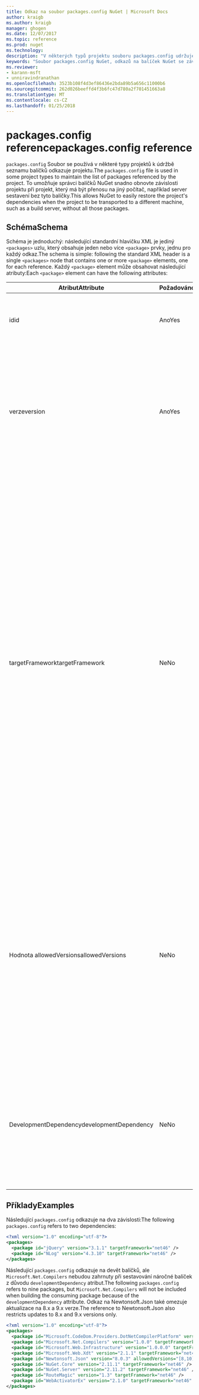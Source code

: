 ```yaml
---
title: Odkaz na soubor packages.config NuGet | Microsoft Docs
author: kraigb
ms.author: kraigb
manager: ghogen
ms.date: 12/07/2017
ms.topic: reference
ms.prod: nuget
ms.technology: 
description: "V některých typů projektu souboru packages.config udržuje seznam balíčky NuGet použité v projektu."
keywords: "Soubor packages.config NuGet, odkazů na balíček NuGet se závislostí NuGet"
ms.reviewer:
- karann-msft
- unniravindranathan
ms.openlocfilehash: 3523b108f4d3ef86436e2bda89b5a656c11000b6
ms.sourcegitcommit: 262d026beeffd4f3b6fc47d780a2f701451663a8
ms.translationtype: MT
ms.contentlocale: cs-CZ
ms.lasthandoff: 01/25/2018
---
```

# <a name="packagesconfig-reference"></a><span data-ttu-id="201c8-104">packages.config reference</span><span class="sxs-lookup"><span data-stu-id="201c8-104">packages.config reference</span></span>

<span data-ttu-id="201c8-105">`packages.config` Soubor se používá v některé typy projektů k údržbě seznamu balíčků odkazuje projektu.</span><span class="sxs-lookup"><span data-stu-id="201c8-105">The `packages.config` file is used in some project types to maintain the list of packages referenced by the project.</span></span> <span data-ttu-id="201c8-106">To umožňuje správci balíčků NuGet snadno obnovte závislosti projektu při projekt, který má být přenosu na jiný počítač, například server sestavení bez tyto balíčky.</span><span class="sxs-lookup"><span data-stu-id="201c8-106">This allows NuGet to easily restore the project's dependencies when the project to be transported to a different machine, such as a build server, without all those packages.</span></span>

## <a name="schema"></a><span data-ttu-id="201c8-107">Schéma</span><span class="sxs-lookup"><span data-stu-id="201c8-107">Schema</span></span>

<span data-ttu-id="201c8-108">Schéma je jednoduchý: následující standardní hlavičku XML je jediný `<packages>` uzlu, který obsahuje jeden nebo více `<package>` prvky, jednu pro každý odkaz.</span><span class="sxs-lookup"><span data-stu-id="201c8-108">The schema is simple: following the standard XML header is a single `<packages>` node that contains one or more `<package>` elements, one for each reference.</span></span> <span data-ttu-id="201c8-109">Každý `<package>` element může obsahovat následující atributy:</span><span class="sxs-lookup"><span data-stu-id="201c8-109">Each `<package>` element can have the following attributes:</span></span>

| <span data-ttu-id="201c8-110">Atribut</span><span class="sxs-lookup"><span data-stu-id="201c8-110">Attribute</span></span> | <span data-ttu-id="201c8-111">Požadováno</span><span class="sxs-lookup"><span data-stu-id="201c8-111">Required</span></span> | <span data-ttu-id="201c8-112">Popis</span><span class="sxs-lookup"><span data-stu-id="201c8-112">Description</span></span> |
| --- | --- | --- |
| <span data-ttu-id="201c8-113">id</span><span class="sxs-lookup"><span data-stu-id="201c8-113">id</span></span> | <span data-ttu-id="201c8-114">Ano</span><span class="sxs-lookup"><span data-stu-id="201c8-114">Yes</span></span> | <span data-ttu-id="201c8-115">Identifikátor balíčku, například Newtonsoft.json nebo Microsoft.AspNet.Mvc.</span><span class="sxs-lookup"><span data-stu-id="201c8-115">The identifier of the package, such as Newtonsoft.json or Microsoft.AspNet.Mvc.</span></span> | 
| <span data-ttu-id="201c8-116">verze</span><span class="sxs-lookup"><span data-stu-id="201c8-116">version</span></span> | <span data-ttu-id="201c8-117">Ano</span><span class="sxs-lookup"><span data-stu-id="201c8-117">Yes</span></span> | <span data-ttu-id="201c8-118">Přesné verze balíčku, který má nainstalovat, jako je například 3.1.1 nebo 4.2.5.11-beta.</span><span class="sxs-lookup"><span data-stu-id="201c8-118">The exact version of the package to install, such as 3.1.1 or 4.2.5.11-beta.</span></span> <span data-ttu-id="201c8-119">Řetězec verze o musí mít alespoň tří čísel. čtvrtý je volitelný, jako je příponu předběžné verze.</span><span class="sxs-lookup"><span data-stu-id="201c8-119">A version string must have at least three numbers; a fourth is optional, as is a pre-release suffix.</span></span> <span data-ttu-id="201c8-120">Rozsahy nejsou povolené.</span><span class="sxs-lookup"><span data-stu-id="201c8-120">Ranges are not allowed.</span></span> | 
| <span data-ttu-id="201c8-121">targetFramework</span><span class="sxs-lookup"><span data-stu-id="201c8-121">targetFramework</span></span> | <span data-ttu-id="201c8-122">Ne</span><span class="sxs-lookup"><span data-stu-id="201c8-122">No</span></span> | <span data-ttu-id="201c8-123">[Cíle Přezdívka framework (TFM)](Target-Frameworks.md) použít při instalaci balíčku.</span><span class="sxs-lookup"><span data-stu-id="201c8-123">The [target framework moniker (TFM)](Target-Frameworks.md) to apply when installing the package.</span></span> <span data-ttu-id="201c8-124">To je původně nastavení projektu cíl při instalaci balíčku.</span><span class="sxs-lookup"><span data-stu-id="201c8-124">This is initially set to the project's target when a package is installed.</span></span> <span data-ttu-id="201c8-125">V důsledku různých `<package>` elementy může mít různé TFMs.</span><span class="sxs-lookup"><span data-stu-id="201c8-125">As a result, different `<package>` elements can have different TFMs.</span></span> <span data-ttu-id="201c8-126">Například pokud vytvoříte projekt cílení na rozhraní .NET 4.5.2, balíčky nainstalované v tomto bodě použije TFM net452.</span><span class="sxs-lookup"><span data-stu-id="201c8-126">For example, if you create a project targeting .NET 4.5.2, packages installed at that point will use the TFM of net452.</span></span> <span data-ttu-id="201c8-127">Pokud jste; později změnit cílový projektu na .NET 4.6 a přidat další balíčky těch, které budou používat TFM net46.</span><span class="sxs-lookup"><span data-stu-id="201c8-127">If you ;later retarget the project to .NET 4.6 and add more packages, those will use TFM of net46.</span></span> <span data-ttu-id="201c8-128">Neshoda mezi cíle projektu a `targetFramework` atributy, vydá upozornění, v takovém případě můžete přeinstalovat, ovlivněných balíčků.</span><span class="sxs-lookup"><span data-stu-id="201c8-128">A mismatch between the project's target and `targetFramework` attributes will generate warnings, in which case you can reinstall the affected packages.</span></span> | 
| <span data-ttu-id="201c8-129">Hodnota allowedVersions</span><span class="sxs-lookup"><span data-stu-id="201c8-129">allowedVersions</span></span> | <span data-ttu-id="201c8-130">Ne</span><span class="sxs-lookup"><span data-stu-id="201c8-130">No</span></span> | <span data-ttu-id="201c8-131">Rozsah povolených verzí pro tento balíček použít při aktualizaci balíčku (viz [Constraining upgradu verze](../consume-packages/reinstalling-and-updating-packages.md#constraining-upgrade-versions).</span><span class="sxs-lookup"><span data-stu-id="201c8-131">A range of allowed versions for this package applied during package update (see [Constraining upgrade versions](../consume-packages/reinstalling-and-updating-packages.md#constraining-upgrade-versions).</span></span> <span data-ttu-id="201c8-132">Provede *není* ovlivnit jakém jsou balíčku je nainstalován během instalace nebo obnovení.</span><span class="sxs-lookup"><span data-stu-id="201c8-132">It does *not* affect what package is installed during an install or restore operation.</span></span> <span data-ttu-id="201c8-133">V tématu [Správa verzí balíčku](../reference/package-versioning.md#version-ranges-and-wildcards) syntaxe.</span><span class="sxs-lookup"><span data-stu-id="201c8-133">See [Package versioning](../reference/package-versioning.md#version-ranges-and-wildcards) for syntax.</span></span> <span data-ttu-id="201c8-134">Rozhraní PackageManager také zakáže všechny verze mimo povolený rozsah.</span><span class="sxs-lookup"><span data-stu-id="201c8-134">The PackageManager UI also disables all versions outside the allowed range.</span></span> | 
| <span data-ttu-id="201c8-135">DevelopmentDependency</span><span class="sxs-lookup"><span data-stu-id="201c8-135">developmentDependency</span></span> | <span data-ttu-id="201c8-136">Ne</span><span class="sxs-lookup"><span data-stu-id="201c8-136">No</span></span> | <span data-ttu-id="201c8-137">Pokud využívání projektu samotné vytvoří balíček NuGet, nastavíte jako `true` pro závislost zabraňuje zahrnutí při využívání balíček je vytvořen tento balíček.</span><span class="sxs-lookup"><span data-stu-id="201c8-137">If the consuming project itself creates a NuGet package, setting this to `true` for a dependency prevents that package from being included when the consuming package is created.</span></span> <span data-ttu-id="201c8-138">Výchozí hodnota je `false`.</span><span class="sxs-lookup"><span data-stu-id="201c8-138">The default is `false`.</span></span> | 

## <a name="examples"></a><span data-ttu-id="201c8-139">Příklady</span><span class="sxs-lookup"><span data-stu-id="201c8-139">Examples</span></span>

<span data-ttu-id="201c8-140">Následující `packages.config` odkazuje na dva závislosti:</span><span class="sxs-lookup"><span data-stu-id="201c8-140">The following `packages.config` refers to two dependencies:</span></span>

```xml
<?xml version="1.0" encoding="utf-8"?>
<packages>
  <package id="jQuery" version="3.1.1" targetFramework="net46" />
  <package id="NLog" version="4.3.10" targetFramework="net46" />
</packages>
```

<span data-ttu-id="201c8-141">Následující `packages.config` odkazuje na devět balíčků, ale `Microsoft.Net.Compilers` nebudou zahrnuty při sestavování náročné balíček z důvodu `developmentDependency` atribut.</span><span class="sxs-lookup"><span data-stu-id="201c8-141">The following `packages.config` refers to nine packages, but `Microsoft.Net.Compilers` will not be included when building the consuming package because of the `developmentDependency` attribute.</span></span> <span data-ttu-id="201c8-142">Odkaz na Newtonsoft.Json také omezuje aktualizace na 8.x a 9.x verze.</span><span class="sxs-lookup"><span data-stu-id="201c8-142">The reference to Newtonsoft.Json also restricts updates to 8.x and 9.x versions only.</span></span>

```xml
<?xml version="1.0" encoding="utf-8"?>
<packages>
  <package id="Microsoft.CodeDom.Providers.DotNetCompilerPlatform" version="1.0.0" targetFramework="net46" />
  <package id="Microsoft.Net.Compilers" version="1.0.0" targetFramework="net46" developmentDependency="true" />
  <package id="Microsoft.Web.Infrastructure" version="1.0.0.0" targetFramework="net46" />
  <package id="Microsoft.Web.Xdt" version="2.1.1" targetFramework="net46" />
  <package id="Newtonsoft.Json" version="8.0.3" allowedVersions="[8,10)" targetFramework="net46" />
  <package id="NuGet.Core" version="2.11.1" targetFramework="net46" />
  <package id="NuGet.Server" version="2.11.2" targetFramework="net46" />
  <package id="RouteMagic" version="1.3" targetFramework="net46" />
  <package id="WebActivatorEx" version="2.1.0" targetFramework="net46" />
</packages>
```
